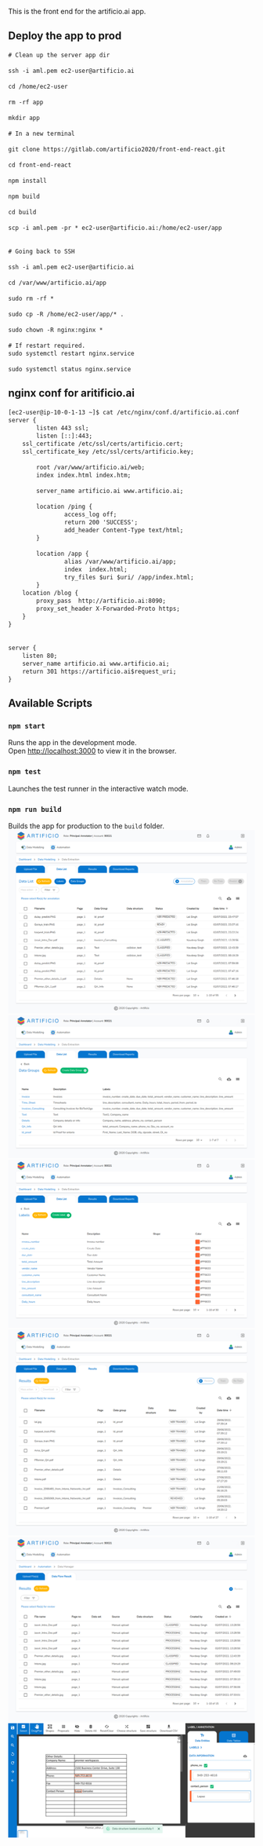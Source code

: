 This is the front end for the artificio.ai app.

## Deploy the app to prod
```
# Clean up the server app dir

ssh -i aml.pem ec2-user@artificio.ai

cd /home/ec2-user

rm -rf app

mkdir app

# In a new terminal

git clone https://gitlab.com/artificio2020/front-end-react.git

cd front-end-react

npm install

npm build

cd build

scp -i aml.pem -pr * ec2-user@artificio.ai:/home/ec2-user/app


# Going back to SSH

ssh -i aml.pem ec2-user@artificio.ai

cd /var/www/artificio.ai/app

sudo rm -rf *

sudo cp -R /home/ec2-user/app/* .

sudo chown -R nginx:nginx *

# If restart required.
sudo systemctl restart nginx.service

sudo systemctl status nginx.service

```

## nginx conf for aritificio.ai

```
[ec2-user@ip-10-0-1-13 ~]$ cat /etc/nginx/conf.d/artificio.ai.conf
server {
        listen 443 ssl;
        listen [::]:443;
	ssl_certificate /etc/ssl/certs/artificio.cert;
	ssl_certificate_key /etc/ssl/certs/artificio.key;

        root /var/www/artificio.ai/web;
        index index.html index.htm;

        server_name artificio.ai www.artificio.ai;

        location /ping {
                access_log off;
                return 200 'SUCCESS';
                add_header Content-Type text/html;
        }

        location /app {
                alias /var/www/artificio.ai/app;
                index  index.html;
                try_files $uri $uri/ /app/index.html;
        }
	location /blog {
		proxy_pass  http://artificio.ai:8090;
		proxy_set_header X-Forwarded-Proto https;
	}
}


server {
    listen 80;
    server_name artificio.ai www.artificio.ai;
    return 301 https://artificio.ai$request_uri;
}
```


## Available Scripts

### `npm start`

Runs the app in the development mode.<br />
Open [http://localhost:3000](http://localhost:3000) to view it in the browser.

### `npm test`

Launches the test runner in the interactive watch mode.<br />

### `npm run build`

Builds the app for production to the `build` folder.<br />
![page screen shot](https://raw.githubusercontent.com/assoflalsingh/artificio/master/public/1659184369633.png)
![page screen shot](https://raw.githubusercontent.com/assoflalsingh/artificio/master/public/1659184369635.png)
![page screen shot](https://raw.githubusercontent.com/assoflalsingh/artificio/master/public/1659184369653.png)
![page screen shot](https://raw.githubusercontent.com/assoflalsingh/artificio/master/public/1659184369669.png)
![page screen shot](https://raw.githubusercontent.com/assoflalsingh/artificio/master/public/1659184369686.png)
![page screen shot](https://raw.githubusercontent.com/assoflalsingh/artificio/master/public/1659184369698.png)



